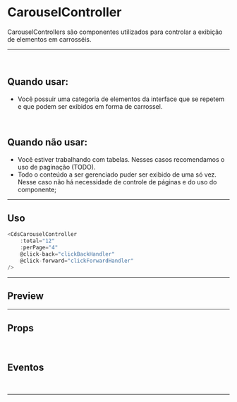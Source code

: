 # CarouselController

CarouselControllers são componentes utilizados para controlar a exibição de elementos em carrosséis.

---
<br>

## Quando usar:
- Você possuir uma categoria de elementos da interface que se repetem e que podem ser exibidos em forma de carrossel.

<br>

## Quando não usar:
- Você estiver trabalhando com tabelas. Nesses casos recomendamos o uso de paginação (TODO).
- Todo o conteúdo a ser gerenciado puder ser exibido de uma só vez. Nesse caso não há necessidade de controle de páginas e do uso do componente;

---

## Uso

```js
<CdsCarouselController
	:total="12"
	:perPage="4"
	@click-back="clickBackHandler"
	@click-forward="clickForwardHandler"
/>
```

---

## Preview

<PreviewBuilder
	:args
	:component="CdsCarouselController"
	:events="cdsCarouselControllerEvents"
/>

---

## Props

<APITable
	name="CdsCarouselController"
	section="props"
/>
<br>

## Eventos

<APITable
	name="CdsCarouselController"
	section="events"
/>
<br>

---

<script setup>
import { ref } from 'vue';
import CdsCarouselController from '@/components/CarouselController.vue';

const cdsCarouselControllerEvents = [
	'click-back',
	'click-forward'
];

const args = ref({
	total: 12,
	perPage: 4,
	propertyName: 'dados',
});
</script>
